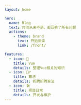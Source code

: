 ```yaml
---
layout: home

hero:
  name: Blog
  text: 时间从来不语，却回答了所有问题
  actions:
    - theme: brand
      text: 开始阅读
      link: /front/

features:
  - icon: 🧐
    title: Vue
    details: 整理Vue相关的知识
  - icon: 🏄‍♂️
    title: 算法
    details: 折腾折腾算法
  - icon: 🛠️
    title: 项目日常
    details: 开发与维护
---
```

